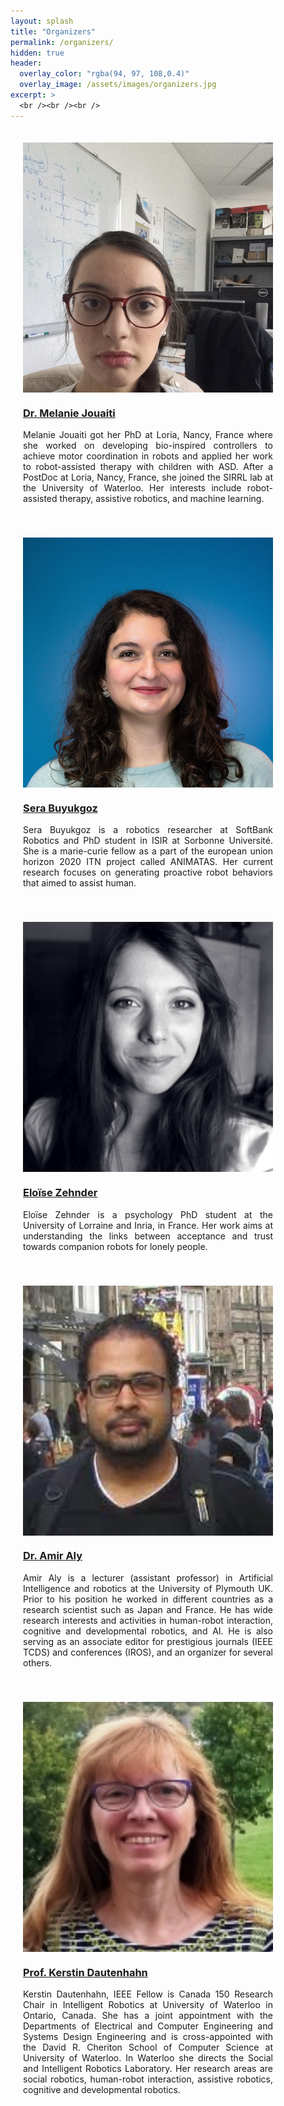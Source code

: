```yaml
---
layout: splash
title: "Organizers"
permalink: /organizers/
hidden: true
header:
  overlay_color: "rgba(94, 97, 108,0.4)"
  overlay_image: /assets/images/organizers.jpg
excerpt: >
  <br /><br /><br />     
---
```


<div class="text-center">
    <div style="display: inline-block;padding: 20px;">
        <div style="max-width: 400px;">
			<div style="width: 400px;height: 400px;overflow: hidden;position: relative;">
				<img src="/assets/images/melanie-jouaiti.JPG" class="rounded" alt="Dr. Melanie Jouaiti" style="width: 400px;">
			</div>
			<h3><a href="https://members.loria.fr/MJouaiti/">Dr. Melanie Jouaiti</a></h3>
			<p style="text-align: justify;">Melanie Jouaiti got her PhD at Loria, Nancy, France where she worked on developing bio-inspired controllers to achieve motor coordination in robots and applied her work to robot-assisted therapy with children with ASD. After a PostDoc at Loria, Nancy, France, she joined the SIRRL lab at the University of Waterloo. Her interests include robot-assisted therapy, assistive robotics, and machine learning.</p>
        </div>
	</div>
	<div style="display: inline-block;padding: 20px;">
		<div style="max-width: 400px;">
			<div style="width: 400px;height: 400px;overflow: hidden;position: relative;">
				<img src="/assets/images/Sera_B.jpg" class="rounded" alt="Sera Buyukgoz" style="width: 400px;">
			</div>
			<h3><a href="https://www.animatas.eu/network/esr/sera/ ">Sera Buyukgoz</a></h3>
			<p style="text-align: justify;">Sera Buyukgoz is a robotics researcher at SoftBank Robotics and PhD student in ISIR at Sorbonne Université. She is a marie-curie fellow as a part of the european union horizon 2020 ITN project called ANIMATAS. Her current research focuses on generating proactive robot behaviors that aimed to assist human.</p>
		</div>
	</div>
</div>

<div class="text-center">
	<div style="display: inline-block;padding: 20px;">
		<div style="max-width: 400px;">
			<div style="width: 400px;height: 400px;overflow: hidden;position: relative;">
				<img src="/assets/images/Eloise-Zehnder.jpg" class="rounded" alt="Eloïse Zehnder" style="width: 400px;">
			</div>
			<h3><a href="javascript:void(0);">Eloïse Zehnder</a></h3>
			<p style="text-align: justify;">Eloïse Zehnder is a psychology PhD student at the University of Lorraine and Inria, in France. Her work aims at understanding the links between acceptance and trust towards companion robots for lonely people.</p>
		</div>
	</div>
    <div style="display: inline-block;padding: 20px;">
        <div style="max-width: 400px;">
			<div style="width: 400px;height: 400px;overflow: hidden;position: relative;">
				<img src="/assets/images/Amir.jpg" class="rounded" alt="Dr. Amir Aly" style="width: 400px;">
			</div>
			<h3><a href="https://sites.google.com/a/em.ci.ritsumei.ac.jp/amir-aly/projects">Dr. Amir Aly</a></h3>
			<p style="text-align: justify;">Amir Aly is a lecturer (assistant professor) in Artificial Intelligence and robotics at the University of Plymouth UK. Prior to his position he worked in different countries as a research scientist such as Japan and France. He has wide research interests and activities in human-robot interaction, cognitive and developmental robotics, and AI. He is also serving as an associate editor for prestigious journals (IEEE TCDS) and conferences (IROS), and an organizer for several others.</p>
        </div>
	</div>
</div>

<div class="text-center">
	<div style="display: inline-block;padding: 20px;">
		<div style="max-width: 400px;">
			<div style="width: 400px;height: 400px;overflow: hidden;position: relative;">
				<img src="/assets/images/kdautenh.png" class="rounded" alt="Prof. Kerstin Dautenhahn" style="width: 400px;left: 0;top: -75px;position: absolute;">
			</div>
			<h3><a href="https://uwaterloo.ca/electrical-computer-engineering/profile/kdautenh">Prof. Kerstin Dautenhahn</a></h3>
			<p style="text-align: justify;">Kerstin Dautenhahn, IEEE Fellow is Canada 150 Research Chair in Intelligent Robotics at University of Waterloo in Ontario, Canada. She has a joint appointment with the Departments of Electrical and Computer Engineering and Systems Design Engineering and is cross-appointed with the David R. Cheriton School of Computer Science at University of Waterloo. In Waterloo she directs the Social and Intelligent Robotics Laboratory. Her research areas are social robotics, human-robot interaction, assistive robotics, cognitive and developmental robotics.</p>
		</div>
	</div>
</div>
